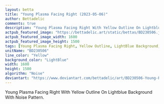 ```yaml
---
layout: betta
title: "Young Plasma Facing Right (2023-05-06)"
author: Bettadelic
comments: true
description: "Young Plasma Facing Right With Yellow Outline On Lightblue Background With Noise Pattern."
actpub_featured_image: "https://bettadelic.art/static/bettas/BD230506.jpg"
actpub_featured_image_width: 1600
actpub_featured_image_height: 1500
tags: [Young Plasma Facing Right, Yellow Outline, LightBlue Background, Noise Pattern, May 2023]
unitName: "BD230506"
line_color: "Yellow"
background_color: "LightBlue"
width: 1600
height: 1500
algorithm: "Noise"
deviantart: "https://www.deviantart.com/bettadelic/art/BD230506-Young-Plasma-Facing-Right-2023-05-06-961341456"
---
```


Young Plasma Facing Right With Yellow Outline On Lightblue Background With Noise Pattern.
